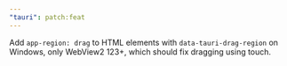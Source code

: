 ```yaml
---
"tauri": patch:feat
---
```


Add `app-region: drag` to HTML elements with `data-tauri-drag-region` on Windows, only WebView2 123+, which should fix dragging using touch.
